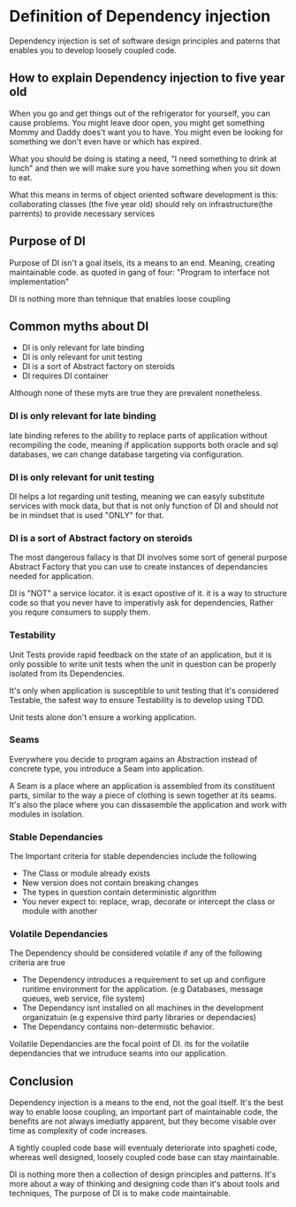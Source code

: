 # Definition of Dependency injection

Dependency injection is set of software design principles and paterns that enables you to develop loosely coupled code.

## How to explain Dependency injection to five year old

When you go and get things out of the refrigerator for yourself, you can cause problems. You might leave door open, you might get
something Mommy and Daddy does't want you to have. You might even be looking for something we don't even have or which has expired.

What you should be doing is stating a need, "I need something to drink at lunch" and then we  will make sure you have something when
you sit down to eat.

What this means in terms of object oriented software development is this: collaborating classes (the five year old) should rely on
infrastructure(the parrents) to provide necessary services

## Purpose of DI
Purpose of DI isn't a goal itsels, its a means to an end. Meaning, creating maintainable code. as quoted in gang of four:
"Program to interface not implementation"

DI is nothing more than tehnique that enables loose coupling

## Common myths about DI

- DI is only relevant for late binding
- DI is only relevant for unit testing
- DI is a sort of Abstract factory on steroids
- DI requires DI container

Although none of these myts are true they are prevalent nonetheless.

### DI is only relevant for late binding
late binding referes to the ability to replace parts of application without recompiling the code, meaning if application supports both
oracle and sql databases, we can change database targeting via configuration.

### DI is only relevant for unit testing
DI helps a lot regarding unit testing, meaning we can easyly substitute services with mock data, but that is not only function of DI
and should not be in mindset that is used "ONLY" for that.

### DI is a sort of Abstract factory on steroids
The most dangerous fallacy is that DI involves some sort of general purpose Abstract Factory that you can use to create instances of
dependancies needed for application.

DI is "NOT" a service locator. it is exact opostive of it. it is a way to structure code so that you never have to imperativly ask for
dependencies, Rather you requre consumers to supply them.


### Testability
Unit Tests provide rapid feedback on the state of an application, but it is only possible to write unit tests when the unit in question
can be properly isolated from its Dependencies.

It's only when application is susceptible to unit testing that it's considered Testable, the safest way to ensure Testability is to develop
using TDD.

Unit tests alone don't ensure a working application.


### Seams
Everywhere you decide to program agains an Abstraction instead of concrete type, you introduce a Seam into application.

A Seam is a place where an application is assembled from its constituent parts, similar to the way a piece of clothing is sewn
together at its seams. It's also the place where you can dissasemble the application and work with modules in isolation.

### Stable Dependancies
The Important criteria for stable dependencies include the following

- The Class or module already exists
- New version does not contain breaking changes
- The types in question contain deterministic algorithm
- You never expect to: replace, wrap, decorate or intercept the class or module with another

### Volatile Dependancies
The Dependency should be considered volatile if any of the following criteria are true

- The Dependency  introduces a requirement to set up and configure runtime environment for the application. (e.g Databases, message queues, web service, file system)
- The Dependancy isnt installed on all machines in the development organizatuin (e.g expensive third party libraries or dependacies)
- The Dependancy contains non-determistic behavior.

Voilatile Dependancies are the focal point of DI. its for the voilatile dependancies that we intruduce seams into our application.

## Conclusion
Dependency injection is a means to the end, not the goal itself. It's the best way to enable loose coupling, an important part of maintainable code, the benefits are
not always imediatly apparent, but they become visable over time as complexity of code increases.

A tightly coupled code base will eventualy deteriorate into spagheti code, whereas well designed, loosely coupled code base can stay maintainable.

DI is nothing more then a collection of design principles and patterns. It's more about a way of thinking and designing code than it's about tools and techniques, The
purpose of DI is to make code maintainable.
